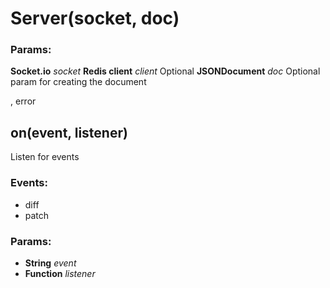 

<!-- Start src/server.js -->

# Server(socket, doc)

### Params:

**Socket.io** *socket* 
**Redis client** *client* Optional
**JSONDocument** *doc* Optional param for creating the document

, error

## on(event, listener)

Listen for events

### Events:

* diff
* patch

### Params:

* **String** *event* 
* **Function** *listener* 

<!-- End src/server.js -->


